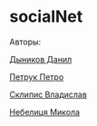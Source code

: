 # socialNet
Авторы:

[Дыников Данил](https://github.com/ddynikov)

[Петрук Петро](https://github.com/17etro)

[Склипис Владислав](https://github.com/vladyslav-proga)

[Небелиця Микола](https://github.com/HohenzoIIern)
